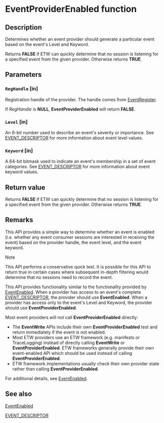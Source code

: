 # EventProviderEnabled function

## Description

Determines whether an event provider should generate a particular event based on
the event's Level and Keyword.

Returns **FALSE** if ETW can quickly determine that no session is listening for a specified event from the given provider. Otherwise returns **TRUE**.

## Parameters

### `RegHandle` [in]

Registration handle of the provider. The handle comes from
[EventRegister](https://learn.microsoft.com/windows/desktop/api/evntprov/nf-evntprov-eventregister).

If _RegHandle_ is **NULL**, **EventProviderEnabled** will return **FALSE**.

### `Level` [in]

An 8-bit number used to describe an event's severity or importance. See
[EVENT_DESCRIPTOR](https://learn.microsoft.com/windows/desktop/api/evntprov/ns-evntprov-event_descriptor)
for more information about event level values.

### `Keyword` [in]

A 64-bit bitmask used to indicate an event's membership in a set of event
categories. See
[EVENT_DESCRIPTOR](https://learn.microsoft.com/windows/desktop/api/evntprov/ns-evntprov-event_descriptor)
for more information about event keyword values.

## Return value

Returns **FALSE** if ETW can quickly determine that no session is listening for a specified event from the given provider. Otherwise returns **TRUE**.

## Remarks

This API provides a simple way to determine whether an event is enabled (i.e.
whether any event consumer sessions are interested in receiving the event) based
on the provider handle, the event level, and the event keyword.

> [!Note]
> This API performs a conservative quick test. It is possible for this
> API to return true in certain cases where subsequent in-depth filtering would
> determine that no sessions need to record the event.

This API provides functionality similar to the functionality provided by
[EventEnabled](https://learn.microsoft.com/windows/desktop/api/evntprov/nf-evntprov-eventenabled). When a
provider has access to an event's complete
[EVENT_DESCRIPTOR](https://learn.microsoft.com/windows/desktop/api/evntprov/ns-evntprov-event_descriptor),
the provider should use **EventEnabled**. When a provider has access only to the
event's Level and Keyword, the provider should use **EventProviderEnabled**.

Most event providers will not call **EventProviderEnabled** directly:

- The **EventWrite** APIs include their own **EventProviderEnabled** test and
return immediately if the event is not enabled.
- Most ETW providers use an ETW framework (e.g. manifests or TraceLogging)
instead of directly calling **EventWrite** or **EventProviderEnabled**. ETW
frameworks generally provide their own event-enabled API which should be used
instead of calling **EventProviderEnabled**.
- ETW framework implementations usually check their own provider state rather
than calling **EventProviderEnabled**.

For additional details, see
[EventEnabled](https://learn.microsoft.com/windows/desktop/api/evntprov/nf-evntprov-eventenabled).

## See also

[EventEnabled](https://learn.microsoft.com/windows/desktop/api/evntprov/nf-evntprov-eventenabled)

[EVENT_DESCRIPTOR](https://learn.microsoft.com/windows/desktop/api/evntprov/ns-evntprov-event_descriptor)